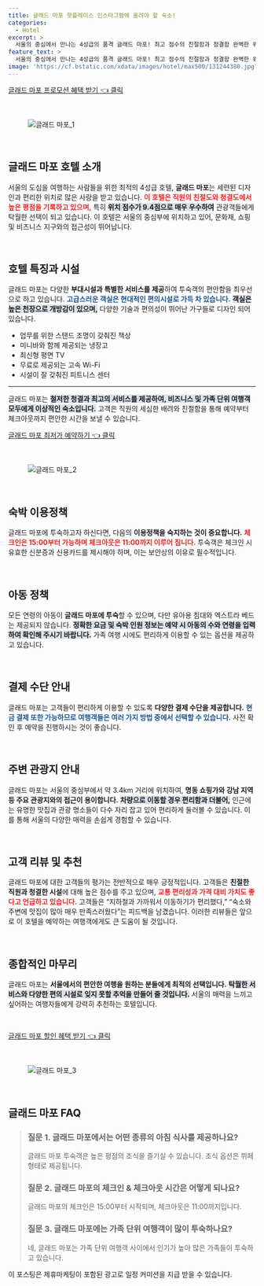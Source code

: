 ```yaml
---
title: 글래드 마포 핫플레이스 인스타그램에 올려야 할 숙소!
categories:
  - Hotel
excerpt: >
  서울의 중심에서 만나는 4성급의 품격 글래드 마포! 최고 점수의 친절함과 청결함 완벽한 위치로 여행의 피로를 잊게 해줄 이곳에서 특별한 경험을 누려보세요!
feature_text: >
  서울의 중심에서 만나는 4성급의 품격 글래드 마포! 최고 점수의 친절함과 청결함 완벽한 위치로 여행의 피로를 잊게 해줄 이곳에서 특별한 경험을 누려보세요!
image: 'https://cf.bstatic.com/xdata/images/hotel/max500/131244380.jpg?k=9c01c882924ee2ddac1e676e3eb08c72354bbaa7be9eab16f9b2d6b02ad57e2e&o=&hp=1'
---
```


<p><a class="modoo-button" href="https://tinyurl.com/27s3fvd3" rel="nofollow noopener">글래드 마포 프로모션 혜택 받기 👈 클릭</a></p><br/>
<figure class="image"><img alt="글래드 마포_1" src="https://cf.bstatic.com/xdata/images/hotel/max1024x768/138022810.jpg?k=b346cbdb7e89959360063ffa2599e746b92b531f14cf63507b2d3b5406608924&amp;o=&amp;hp=1"/></figure><br/>

<h2 data-ke-size="size26" id="글래드_마포_호텔_소개">글래드 마포 호텔 소개</h2>
<p data-ke-size="size16">서울의 도심을 여행하는 사람들을 위한 최적의 4성급 호텔, <b>글래드 마포</b>는 세련된 디자인과 편리한 위치로 많은 사랑을 받고 있습니다. <b><span style="color: #ee2323;">이 호텔은 직원의 친절도와 청결도에서 높은 평점을 기록하고 있으며,</span></b> 특히 <b><span style="background-color: #21538527;">위치 점수가 9.4점으로 매우 우수하여</span></b> 관광객들에게 탁월한 선택이 되고 있습니다. 이 호텔은 서울의 중심부에 위치하고 있어, 문화재, 쇼핑 및 비즈니스 지구와의 접근성이 뛰어납니다.</p>
<p data-ke-size="size16"> </p>
<h2 data-ke-size="size23" id="호텔_특징과_시설">호텔 특징과 시설</h2>
<p data-ke-size="size16">글래드 마포는 다양한 <b>부대시설과 특별한 서비스를 제공</b>하여 투숙객의 편안함을 최우선으로 하고 있습니다. <b><span style="color: #1a5490;">고급스러운 객실은 현대적인 편의시설로 가득 차 있습니다.</span></b> <b><span style="background-color: #21538527;">객실은 높은 천장으로 개방감이 있으며,</span></b> 다양한 기술과 편의성이 뛰어난 가구들로 디자인 되어 있습니다.</p>
<ul data-ke-list-type="disc" style="list-style-type: disc;">
<li>업무를 위한 스탠드 조명이 갖춰진 책상</li>
<li>미니바와 함께 제공되는 냉장고</li>
<li>최신형 평면 TV</li>
<li>무료로 제공되는 고속 Wi-Fi</li>
<li>시설이 잘 갖춰진 피트니스 센터</li>
</ul>
<hr contenteditable="false" data-ke-style="style5" data-ke-type="horizontalRule"/>
<p data-ke-size="size16">글래드 마포는 <b><span style="background-color: #21538527;">철저한 청결과 최고의 서비스를 제공하여, 비즈니스 및 가족 단위 여행객 모두에게 이상적인 숙소입니다.</span></b> 고객은 직원의 세심한 배려와 친절함을 통해 예약부터 체크아웃까지 편안한 시간을 보낼 수 있습니다.</p>
<p><a class="modoo-button" href="https://tinyurl.com/27s3fvd3" rel="nofollow noopener">글래드 마포 최저가 예약하기 👈 클릭</a></p><br/>
<figure class="image"><img alt="글래드 마포_2" src="https://cf.bstatic.com/xdata/images/hotel/max500/131244380.jpg?k=9c01c882924ee2ddac1e676e3eb08c72354bbaa7be9eab16f9b2d6b02ad57e2e&amp;o=&amp;hp=1"/></figure><br/>
<h2 data-ke-size="size23" id="숙박_이용정책">숙박 이용정책</h2>
<p data-ke-size="size16">글래드 마포에 투숙하고자 하신다면, 다음의 <b>이용정책을 숙지하는 것이 중요합니다.</b> <b><span style="color: #ee2323;">체크인은 15:00부터 가능하며 체크아웃은 11:00까지 이루어 집니다.</span></b> 투숙객은 체크인 시 유효한 신분증과 신용카드를 제시해야 하며, 이는 보안상의 이유로 필수적입니다.</p>
<p data-ke-size="size16"> </p>
<h2 data-ke-size="size23" id="아동_정책">아동 정책</h2>
<p data-ke-size="size16">모든 연령의 아동이 <b>글래드 마포에 투숙</b>할 수 있으며, 다만 유아용 침대와 엑스트라 베드는 제공되지 않습니다. <b><span style="background-color: #21538527;">정확한 요금 및 숙박 인원 정보는 예약 시 아동의 수와 연령을 입력하여 확인해 주시기 바랍니다.</span></b> 가족 여행 시에도 편리하게 이용할 수 있는 옵션을 제공하고 있습니다.</p>
<p data-ke-size="size16"> </p>
<h2 data-ke-size="size26" id="결제_수단_안내">결제 수단 안내</h2>
<p data-ke-size="size16">글래드 마포는 고객들이 편리하게 이용할 수 있도록 <b>다양한 결제 수단을 제공합니다.</b> <b><span style="color: #1a5490;">현금 결제 또한 가능하므로 여행객들은 여러 가지 방법 중에서 선택할 수 있습니다.</span></b> 사전 확인 후 예약을 진행하시는 것이 좋습니다.</p>
<p data-ke-size="size16"> </p>
<h2 data-ke-size="size23" id="주변_관광지">주변 관광지 안내</h2>
<p data-ke-size="size16">글래드 마포는 서울의 중심부에서 약 3.4km 거리에 위치하여, <b>명동 쇼핑가와 강남 지역 등 주요 관광지와의 접근이 용이합니다.</b> <b><span style="background-color: #21538527;">차량으로 이동할 경우 편리함과 더불어,</span></b> 인근에는 유명한 맛집과 관광 명소들이 다수 자리 잡고 있어 편리하게 둘러볼 수 있습니다. 이를 통해 서울의 다양한 매력을 손쉽게 경험할 수 있습니다.</p>
<p data-ke-size="size16"> </p>
<h2 data-ke-size="size26" id="고객_리뷰_및_추천">고객 리뷰 및 추천</h2>
<p data-ke-size="size16">글래드 마포에 대한 고객들의 평가는 전반적으로 매우 긍정적입니다. 고객들은 <b>친절한 직원과 청결한 시설</b>에 대해 높은 점수를 주고 있으며, <b><span style="color: #ee2323;">교통 편리성과 가격 대비 가치도 좋다고 언급하고 있습니다.</span></b> 고객들은 “지하철과 가까워서 이동하기가 편리했다,” “숙소와 주변에 맛집이 많아 매우 만족스러웠다”는 피드백을 남겼습니다. 이러한 리뷰들은 앞으로 이 호텔을 예약하는 여행객에게도 큰 도움이 될 것입니다.</p>
<p data-ke-size="size16"> </p>
<h2 data-ke-size="size23" id="종합적인_마무리">종합적인 마무리</h2>
<p data-ke-size="size16">글래드 마포는 <b>서울에서의 편안한 여행을 원하는 분들에게 최적의 선택입니다.</b> <b><span style="background-color: #21538527;">탁월한 서비스와 다양한 편의 시설로 잊지 못할 추억을 만들어 줄 것입니다.</span></b> 서울의 매력을 느끼고 싶어하는 여행자들에게 강력히 추천하는 호텔입니다.</p>
<p data-ke-size="size16"> </p>

<p><a class="modoo-button" href="https://tinyurl.com/27s3fvd3" rel="nofollow noopener">글래드 마포 할인 혜택 받기 👈 클릭</a></p><br>

<figure class="image"><img src="https://cf.bstatic.com/xdata/images/hotel/max500/131244549.jpg?k=3553072c598eeadf8a85db3ab748815481528f21be30cc7f5b9bfbe6bc8f7120&o=&hp=1" alt="글래드 마포_3"></figure><br>
<h2 id="글래드 마포_FAQ">글래드 마포 FAQ</h2>
<div itemscope="" itemtype="https://schema.org/FAQPage"> 
<blockquote> 
<div itemscope="" itemprop="mainEntity" itemtype="https://schema.org/Question"> 
<h3 id="질문_1" itemprop="name">질문 1. 글래드 마포에서는 어떤 종류의 아침 식사를 제공하나요?</h3> 
<div itemscope="" itemprop="acceptedAnswer" itemtype="https://schema.org/Answer"> 
<span itemprop="text"> 
<p>글래드 마포 투숙객은 높은 평점의 조식을 즐기실 수 있습니다. 조식 옵션은 뷔페 형태로 제공됩니다.</p> 
</span> 
</div> 
</div> 
<div itemscope="" itemprop="mainEntity" itemtype="https://schema.org/Question"> 
<h3 id="질문_2" itemprop="name">질문 2. 글래드 마포의 체크인 & 체크아웃 시간은 어떻게 되나요?</h3> 
<div itemscope="" itemprop="acceptedAnswer" itemtype="https://schema.org/Answer"> 
<span itemprop="text"> 
<p>글래드 마포의 체크인은 15:00부터 시작되며, 체크아웃은 11:00까지입니다.</p> 
</span> 
</div> 
</div> 
<div itemscope="" itemprop="mainEntity" itemtype="https://schema.org/Question"> 
<h3 id="질문_3" itemprop="name">질문 3. 글래드 마포에는 가족 단위 여행객이 많이 투숙하나요?</h3> 
<div itemscope="" itemprop="acceptedAnswer" itemtype="https://schema.org/Answer"> 
<span itemprop="text"> 
<p>네, 글래드 마포는 가족 단위 여행객 사이에서 인기가 높아 많은 가족들이 투숙하고 있습니다.</p> 
</span> 
</div> 
</div> 
</blockquote> 
</div><p>이 포스팅은 제휴마케팅이 포함된 광고로 일정 커미션을 지급 받을 수 있습니다.</p>

